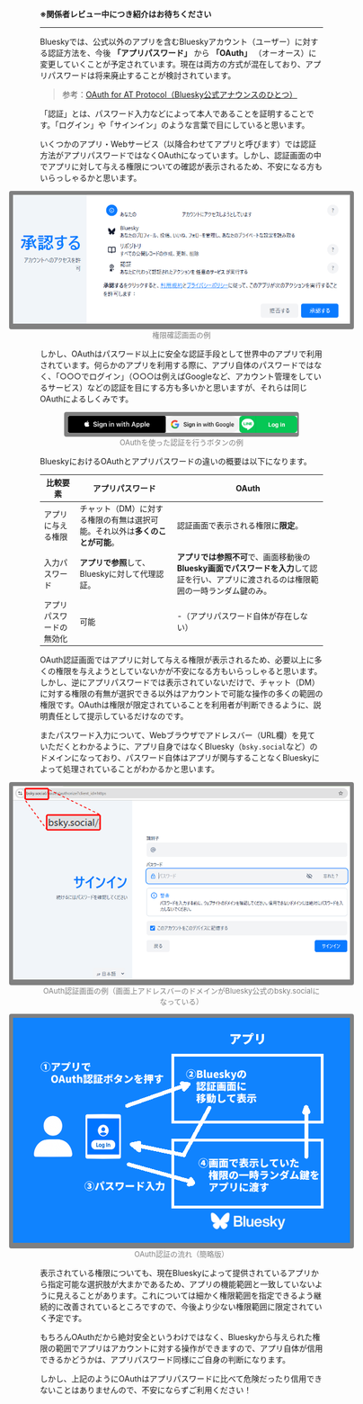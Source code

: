 <b>※関係者レビュー中につき紹介はお待ちください</b>

---

Blueskyでは、公式以外のアプリを含むBlueskyアカウント（ユーザー）に対する認証方法を、今後 **「アプリパスワード」** から **「OAuth」** （オーオース）に変更していくことが予定されています。現在は両方の方式が混在しており、アプリパスワードは将来廃止することが検討されています。

> 参考：<a href="https://docs.bsky.app/blog/oauth-atproto" target="bsky">OAuth for AT Protocol（Bluesky公式アナウンスのひとつ）</a>

「認証」とは、パスワード入力などによって本人であることを証明することです。「ログイン」や「サインイン」のような言葉で目にしていると思います。

いくつかのアプリ・Webサービス（以降合わせてアプリと呼びます）では認証方法がアプリパスワードではなくOAuthになっています。しかし、認証画面の中でアプリに対して与える権限についての確認が表示されるため、不安になる方もいらっしゃるかと思います。

<div style="width: 100%; display: flex; justify-content: center;">
  <div style="padding: 0.5em; background-color: gray; border-radius: 4px;">
    <img src="./permit.png" style="max-width: 600px;">
  </div>
</div>
<div style="text-align: center; font-size: small; color: gray; margin-bottom: 1em;">権限確認画面の例</div>

しかし、OAuthはパスワード以上に安全な認証手段として世界中のアプリで利用されています。何らかのアプリを利用する際に、アプリ自体のパスワードではなく、「○○○でログイン」（○○○は例えばGoogleなど、アカウント管理をしているサービス）などの認証を目にする方も多いかと思いますが、それらは同じOAuthによるしくみです。

<div style="width: 100%; display: flex; justify-content: center;">
  <div style="width: 80%; display: flex; justify-content: space-around; padding: 0.5em; background-color: gray; border-radius: 4px;">
    <img src="./Apple.png" style="height: 30px; width: auto;">
    <img src="./google.svg" style="height: 30px; width: auto;">
    <img src="./LINE.png" style="height: 30px; width: auto;">
  </div>
</div>
<div style="text-align: center; font-size: small; color: gray; margin-bottom: 1em;">OAuthを使った認証を行うボタンの例</div>


BlueskyにおけるOAuthとアプリパスワードの違いの概要は以下になります。

|比較要素|アプリパスワード|OAuth|
| --- | --- | --- |
| アプリに与える権限 | チャット（DM）に対する権限の有無は選択可能。それ以外は**多くのことが可能**。 | 認証画面で表示される権限に**限定**。 |
| 入力パスワード | **アプリで参照**して、Blueskyに対して代理認証。 | **アプリでは参照不可**で、画面移動後の**Bluesky画面でパスワードを入力**して認証を行い、アプリに渡されるのは権限範囲の一時ランダム鍵のみ。 |
| アプリパスワードの無効化 | 可能 | -（アプリパスワード自体が存在しない） |

OAuth認証画面ではアプリに対して与える権限が表示されるため、必要以上に多くの権限を与えようとしていないかが不安になる方もいらっしゃると思います。しかし、逆にアプリパスワードでは表示されていないだけで、チャット（DM）に対する権限の有無が選択できる以外はアカウントで可能な操作の多くの範囲の権限です。OAuthは権限が限定されていることを利用者が判断できるように、説明責任として提示しているだけなのです。

またパスワード入力について、Webブラウザでアドレスバー（URL欄）を見ていただくとわかるように、アプリ自身ではなくBluesky（`bsky.social`など）のドメインになっており、パスワード自体はアプリが関与することなくBlueskyによって処理されていることがわかるかと思います。

<div style="width: 100%; display: flex; justify-content: center;">
  <div style="padding: 0.5em; background-color: gray; border-radius: 4px;">
    <img src="./signin-domain.png" style="max-width: 600px;">
  </div>
</div>
<div style="text-align: center; font-size: small; color: gray; margin-bottom: 1em;">OAuth認証画面の例（画面上アドレスバーのドメインがBluesky公式のbsky.socialになっている）</div>

<div style="width: 100%; display: flex; justify-content: center;">
  <div style="padding: 0.5em; background-color: gray; border-radius: 4px;">
    <img src="./OAuth-flow.png" style="max-width: 600px;">
  </div>
</div>
<div style="text-align: center; font-size: small; color: gray; margin-bottom: 1em;">OAuth認証の流れ（簡略版）</div>

表示されている権限についても、現在Blueskyによって提供されているアプリから指定可能な選択肢が大まかであるため、アプリの機能範囲と一致していないように見えることがあります。これについては細かく権限範囲を指定できるよう継続的に改善されているところですので、今後より少ない権限範囲に限定されていく予定です。

もちろんOAuthだから絶対安全というわけではなく、Blueskyから与えられた権限の範囲でアプリはアカウントに対する操作ができますので、アプリ自体が信用できるかどうかは、アプリパスワード同様にご自身の判断になります。

しかし、上記のようにOAuthはアプリパスワードに比べて危険だったり信用できないことはありませんので、不安にならずご利用ください！